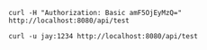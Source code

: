 ```shell
curl -H "Authorization: Basic amF5OjEyMzQ="  http://localhost:8080/api/test
```

```shell
curl -u jay:1234 http://localhost:8080/api/test
```
